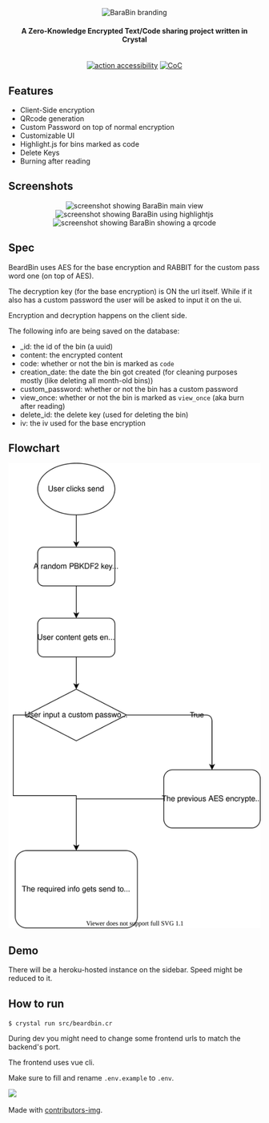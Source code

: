<p align="center">
  <img alt="BaraBin branding" width="128" src="https://i.imgur.com/lqwGXBL.png">
</p>
<h4 align="center">A Zero-Knowledge Encrypted Text/Code sharing project written in Crystal</h4>
<p align="center">
  <br />
    <a href="https://github.com/marketplace/actions/action-accessibility"><img src="https://img.shields.io/badge/ACTION-ACCESSIBILITY-f0db78.svg?style=for-the-badge&labelColor=f8eae3" alt="action accessibility" /></a>
    <a href="https://github.com/GeopJr/BaraBin/blob/main/CODE_OF_CONDUCT.md"><img src="https://img.shields.io/badge/Contributor%20Covenant-v2.0%20adopted-f0db78.svg?style=for-the-badge&labelColor=f8eae3" alt="CoC" /></a>
</p>

## Features

- Client-Side encryption
- QRcode generation
- Custom Password on top of normal encryption
- Customizable UI
- Highlight.js for bins marked as code
- Delete Keys
- Burning after reading

## Screenshots

<p align="center">
  <img alt="screenshot showing BaraBin main view" width="768" src="https://i.imgur.com/l3UiCJ1.png">
  <img alt="screenshot showing BaraBin using highlightjs" width="768" src="https://i.imgur.com/gonGrm0.png">
  <img alt="screenshot showing BaraBin showing a qrcode" width="768" src="https://i.imgur.com/mxIezJn.png">
</p>

## Spec

BeardBin uses AES for the base encryption and RABBIT for the custom pass word one (on top of AES).

The decryption key (for the base encryption) is ON the url itself. While if it also has a custom password the user will be asked to input it on the ui.

Encryption and decryption happens on the client side.

The following info are being saved on the database:

- \_id: the id of the bin (a uuid)
- content: the encrypted content
- code: whether or not the bin is marked as `code`
- creation_date: the date the bin got created (for cleaning purposes mostly (like deleting all month-old bins))
- custom_password: whether or not the bin has a custom password
- view_once: whether or not the bin is marked as `view_once` (aka burn after reading)
- delete_id: the delete key (used for deleting the bin)
- iv: the iv used for the base encryption

## Flowchart

![Alt text](./specs.svg)

## Demo

There will be a heroku-hosted instance on the sidebar. Speed might be reduced to it.

## How to run

`$ crystal run src/beardbin.cr`

During dev you might need to change some frontend urls to match the backend's port.

The frontend uses vue cli.

Make sure to fill and rename `.env.example` to `.env`.

<a href="https://github.com/GeopJr/BeardBin/graphs/contributors">
  <img src="https://contrib.rocks/image?repo=GeopJr/BeardBin" />
</a>

Made with [contributors-img](https://contrib.rocks).
